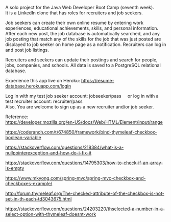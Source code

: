 
A solo project for the Java Web Developer Boot Camp (seventh week).     
It is a LinkedIn clone that has roles for recruiters and job seekers. 
    
Job seekers can create their own online resume by entering work experiences, educational achievements, skills, and personal information. After each new post, the job database is automatically searched, and any job posting that match any of the skills for the job that was just posted are displayed to job seeker on home page as a notification. Recruiters can log in and post job listings. 

Recruiters and seekers can update their postings and search for people, jobs, companies, and schools. All data is saved to a PostgreSQL relational database.

Experience this app live on Heroku: https://resume-database.herokuapp.com/login       

Log in with my test job seeker account: jobseeker/pass         
or log in with a test recruiter account: recruiter/pass             
Also, You are welcome to sign up as a new recruiter and/or job seeker.   



Reference:      
https://developer.mozilla.org/en-US/docs/Web/HTML/Element/input/range    

https://coderanch.com/t/674850/framework/bind-thymeleaf-checkbox-boolean-variable

https://stackoverflow.com/questions/218384/what-is-a-nullpointerexception-and-how-do-i-fix-it

https://stackoverflow.com/questions/14795303/how-to-check-if-an-array-is-empty

https://www.mkyong.com/spring-mvc/spring-mvc-checkbox-and-checkboxes-example/

http://forum.thymeleaf.org/The-checked-attribute-of-the-checkbox-is-not-set-in-th-each-td3043675.html

https://stackoverflow.com/questions/24203220/thselected-a-number-in-a-select-option-with-thymeleaf-doesnt-work

